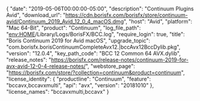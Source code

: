 {
  "date": "2019-05-06T00:00:00-05:00",
  "description": "Continuum Plugins Avid",
  "download_url": "https://cdn.borisfx.com/borisfx/store/continuum-avid/Continuum_2019_Avid_12_0_4_macOS.dmg",
  "host": "Avid",
  "platform": "Mac 64-Bit",
  "product": "Continuum",
  "log_file_path": "<env:HOME>/Library/Logs/BorisFX/BCC.log",
  "require_login": true,
  "title": "Boris Continuum 2019 for Avid macOS",
  "upgrade_topic": "com.borisfx.borisContinuumCompleteAvx12.|bccAvx12BccDylib.pkg",
  "version": "12.0.4",
  "key_path_code": "BCC 12 Common 64 AVX.dylib",
  "release_notes": "https://borisfx.com/release-notes/continuum-2019-for-avx-avid-12-0-4-release-notes/",
  "webstore_page": "https://borisfx.com/store/?collection=continuum&product=continuum",
  "license_identity": {
    "productline": "Continuum",
    "feature": "bccavx,bccavxmulti",
    "api": "avx",
    "version": "20181010"
  },
  "license_names": "bccavxmulti,bccavx"
}
